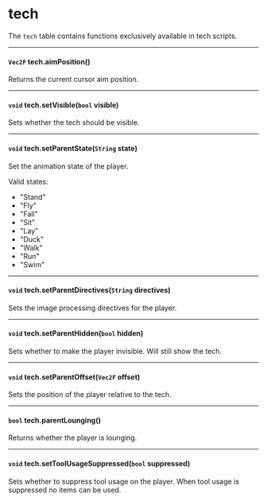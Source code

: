 # tech

The `tech` table contains functions exclusively available in tech scripts.

---

#### `Vec2F` tech.aimPosition()

Returns the current cursor aim position.

---

#### `void` tech.setVisible(`bool` visible)

Sets whether the tech should be visible.

---

#### `void` tech.setParentState(`String` state)

Set the animation state of the player.

Valid states:
* "Stand"
* "Fly"
* "Fall"
* "Sit"
* "Lay"
* "Duck"
* "Walk"
* "Run"
* "Swim"

---

#### `void` tech.setParentDirectives(`String` directives)

Sets the image processing directives for the player.

---

#### `void` tech.setParentHidden(`bool` hidden)

Sets whether to make the player invisible. Will still show the tech.

---

#### `void` tech.setParentOffset(`Vec2F` offset)

Sets the position of the player relative to the tech.

---

#### `bool` tech.parentLounging()

Returns whether the player is lounging.

---

#### `void` tech.setToolUsageSuppressed(`bool` suppressed)

Sets whether to suppress tool usage on the player. When tool usage is suppressed no items can be used.

